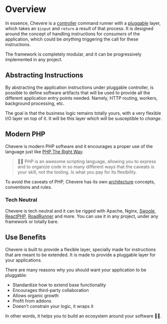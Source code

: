 # Overview

In essence, Chevere is a [controller](./../components/controller.md) command runner with a [pluggable](../components/Pluggable.md) layer, which takes an `$input` and `return` a result of that process. It is designed around the concept of handling instructions for *consumers* of the application, which could be _anything_ triggering the call for these instructions.

The framework is completely modular, and it can be progressively implemented in any project.

## Abstracting Instructions

By abstracting the application instructions under pluggable controller, is possible to define software artifacts that will be used to provide all the different application entry points needed. Namely, HTTP routing, workers, background processing, etc.

The goal is that the business logic remains totally yours, with a very flexible I/O layer on top of it. It will be this layer which will be susceptible to _change_.

## Modern PHP

Chevere is modern PHP software and it encourages a proper use of the language just like [PHP The Right Way](https://phptherightway.com/).

> 🧔🏾 PHP is an awesome scripting language, allowing you to express and to organize code in so many different ways that the caveats is your skill, not the tooling. Is what you pay for its flexibility.

To avoid the caveats of PHP, Chevere has its own [architecture](./../architecture/README.md) concepts, conventions and rules.

### Tech Neutral

Chevere is tech neutral and it can be rigged with Apache, Nginx, [Swoole](https://www.swoole.co.uk/), [ReactPHP](https://reactphp.org/), [RoadRunner](https://roadrunner.dev/) and more. You can use it in any project, under any framework or totally bare.

## Use Benefits

Chevere is built to provide a flexible layer, specially made for instructions that are meant to be extended. It is made to provide a pluggable layer for your applications.

There are many reasons why you should want your application to be pluggable:

* Standardize how to extend base functionality
* Encourages third-party collaboration
* Allows organic growth
* Profit from addons
* Doesn't constrain your logic, it wraps it

In other words, it helps you to build an ecosystem around your software 👏🏾.

